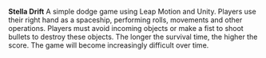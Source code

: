 **Stella Drift**
A simple dodge game using Leap Motion and Unity. Players use their right hand as a spaceship, performing rolls, movements and other operations.
Players must avoid incoming objects or make a fist to shoot bullets to destroy these objects. The longer the survival time, the higher the score. The game will become increasingly difficult over time.
